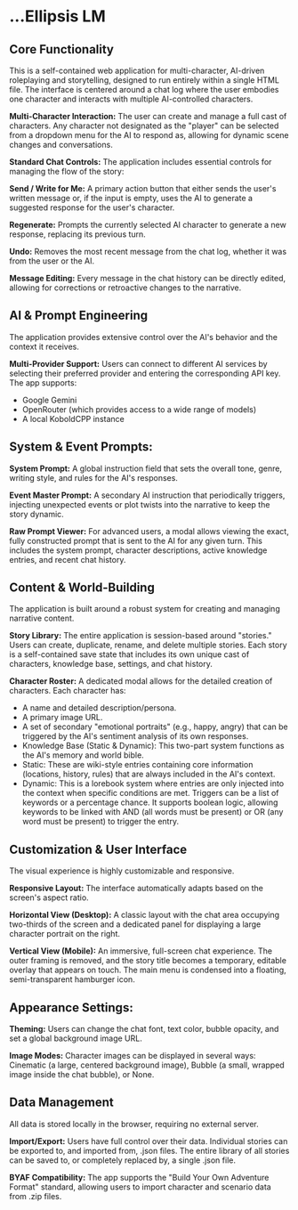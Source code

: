 # ...Ellipsis LM

## Core Functionality
This is a self-contained web application for multi-character, AI-driven roleplaying and storytelling, designed to run entirely within a single HTML file. The interface is centered around a chat log where the user embodies one character and interacts with multiple AI-controlled characters.

**Multi-Character Interaction:** The user can create and manage a full cast of characters. Any character not designated as the "player" can be selected from a dropdown menu for the AI to respond as, allowing for dynamic scene changes and conversations.

**Standard Chat Controls:** The application includes essential controls for managing the flow of the story:

**Send / Write for Me:** A primary action button that either sends the user's written message or, if the input is empty, uses the AI to generate a suggested response for the user's character.

**Regenerate:** Prompts the currently selected AI character to generate a new response, replacing its previous turn.

**Undo:** Removes the most recent message from the chat log, whether it was from the user or the AI.

**Message Editing:** Every message in the chat history can be directly edited, allowing for corrections or retroactive changes to the narrative.
## AI & Prompt Engineering
The application provides extensive control over the AI's behavior and the context it receives.

**Multi-Provider Support:** Users can connect to different AI services by selecting their preferred provider and entering the corresponding API key. The app supports:
- Google Gemini
- OpenRouter (which provides access to a wide range of models)
- A local KoboldCPP instance
## System & Event Prompts:

**System Prompt:** A global instruction field that sets the overall tone, genre, writing style, and rules for the AI's responses.

**Event Master Prompt:** A secondary AI instruction that periodically triggers, injecting unexpected events or plot twists into the narrative to keep the story dynamic.

**Raw Prompt Viewer:** For advanced users, a modal allows viewing the exact, fully constructed prompt that is sent to the AI for any given turn. This includes the system prompt, character descriptions, active knowledge entries, and recent chat history.
## Content & World-Building
The application is built around a robust system for creating and managing narrative content.

**Story Library:** The entire application is session-based around "stories." Users can create, duplicate, rename, and delete multiple stories. Each story is a self-contained save state that includes its own unique cast of characters, knowledge base, settings, and chat history.

**Character Roster:** A dedicated modal allows for the detailed creation of characters. Each character has:
- A name and detailed description/persona.
- A primary image URL.
- A set of secondary "emotional portraits" (e.g., happy, angry) that can be triggered by the AI's sentiment analysis of its own responses.
- Knowledge Base (Static & Dynamic): This two-part system functions as the AI's memory and world bible.
 - Static: These are wiki-style entries containing core information (locations, history, rules) that are always included in the AI's context.
 - Dynamic: This is a lorebook system where entries are only injected into the context when specific conditions are met. Triggers can be a list of keywords or a percentage chance. It supports boolean logic, allowing keywords to be linked with AND (all words must be present) or OR (any word must be present) to trigger the entry.
## Customization & User Interface
The visual experience is highly customizable and responsive.

**Responsive Layout:** The interface automatically adapts based on the screen's aspect ratio.

**Horizontal View (Desktop):** A classic layout with the chat area occupying two-thirds of the screen and a dedicated panel for displaying a large character portrait on the right.

**Vertical View (Mobile):** An immersive, full-screen chat experience. The outer framing is removed, and the story title becomes a temporary, editable overlay that appears on touch. The main menu is condensed into a floating, semi-transparent hamburger icon.
## Appearance Settings:

**Theming:** Users can change the chat font, text color, bubble opacity, and set a global background image URL.

**Image Modes:** Character images can be displayed in several ways: Cinematic (a large, centered background image), Bubble (a small, wrapped image inside the chat bubble), or None.
## Data Management
All data is stored locally in the browser, requiring no external server.

**Import/Export:** Users have full control over their data.
Individual stories can be exported to, and imported from, .json files.
The entire library of all stories can be saved to, or completely replaced by, a single .json file.

**BYAF Compatibility:** The app supports the "Build Your Own Adventure Format" standard, allowing users to import character and scenario data from .zip files.

